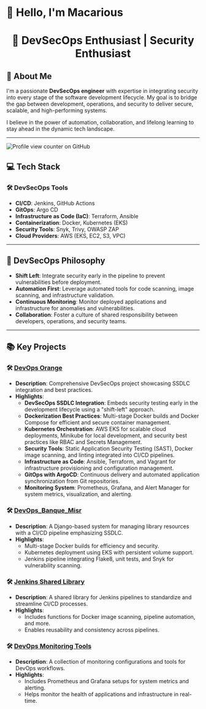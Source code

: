 # 👋 Hello, I'm **Macarious**  
<h1 align="center">🚀 <b>DevSecOps Enthusiast | Security Enthusiast</b></h1>

## 🌟 **About Me**
I'm a passionate **DevSecOps engineer** with expertise in integrating security into every stage of the software development lifecycle. My goal is to bridge the gap between development, operations, and security to deliver secure, scalable, and high-performing systems.

I believe in the power of automation, collaboration, and lifelong learning to stay ahead in the dynamic tech landscape.

---
![Profile view counter on GitHub](https://komarev.com/ghpvc/?username=Macarious-GK) 


## 💻 **Tech Stack**
### 🛠️ DevSecOps Tools
- **CI/CD**: Jenkins, GitHub Actions
- **GitOps**: Argo CD
- **Infrastructure as Code (IaC)**: Terraform, Ansible  
- **Containerization**: Docker, Kubernetes (EKS)  
- **Security Tools**: Snyk, Trivy, OWASP ZAP  
- **Cloud Providers**: AWS (EKS, EC2, S3, VPC)

---

## 🔐 **DevSecOps Philosophy**
- **Shift Left**: Integrate security early in the pipeline to prevent vulnerabilities before deployment.  
- **Automation First**: Leverage automated tools for code scanning, image scanning, and infrastructure validation.  
- **Continuous Monitoring**: Monitor deployed applications and infrastructure for anomalies and vulnerabilities.  
- **Collaboration**: Foster a culture of shared responsibility between developers, operations, and security teams.  

---

## 📚 **Key Projects**
### 🛠️ [DevOps Orange](https://github.com/Macarious-GK/DevOps_Orange.git)  
- **Description**: Comprehensive DevSecOps project showcasing SSDLC integration and best practices.  
- **Highlights**:  
  - **DevSecOps SSDLC Integration**: Embeds security testing early in the development lifecycle using a "shift-left" approach.  
  - **Dockerization Best Practices**: Multi-stage Docker builds and Docker Compose for efficient and secure container management.  
  - **Kubernetes Orchestration**: AWS EKS for scalable cloud deployments, Minikube for local development, and security best practices like RBAC and Secrets Management.  
  - **Security Tools**: Static Application Security Testing (SAST), Docker image scanning, and linting integrated into CI/CD pipelines.  
  - **Infrastructure as Code**: Ansible, Terraform, and Vagrant for infrastructure provisioning and configuration management.  
  - **GitOps with ArgoCD**: Continuous delivery and automated application synchronization from Git repositories.  
  - **Monitoring System**: Prometheus, Grafana, and Alert Manager for system metrics, visualization, and alerting.  

### 🛠️ [DevOps_Banque_Misr](https://github.com/Macarious-GK/DevOps_Banque_Misr.git)
- **Description**: A Django-based system for managing library resources with a CI/CD pipeline emphasizing SSDLC.  
- **Highlights**:  
  - Multi-stage Docker builds for efficiency and security.  
  - Kubernetes deployment using EKS with persistent volume support.  
  - Jenkins pipeline integrating Flake8, unit tests, and Snyk for vulnerability scanning.  

### 🛠️ [Jenkins Shared Library](https://github.com/Macarious-GK/Jenkins-Shared-Library.git)
- **Description**: A shared library for Jenkins pipelines to standardize and streamline CI/CD processes.  
- **Highlights**:  
  - Includes functions for Docker image scanning, pipeline automation, and more.  
  - Enables reusability and consistency across pipelines.  

### 🛠️ [DevOps Monitoring Tools](https://github.com/Macarious-GK/DevOps-Monitoring.git)  
- **Description**: A collection of monitoring configurations and tools for DevOps workflows.  
- **Highlights**:  
  - Includes Prometheus and Grafana setups for system metrics and alerting.  
  - Helps monitor the health of applications and infrastructure in real-time.  

